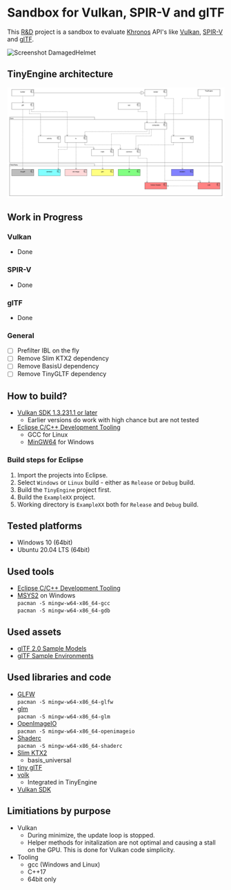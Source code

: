 # Sandbox for Vulkan, SPIR-V and glTF

This [R&D](https://en.wikipedia.org/wiki/Research_and_development) project is a sandbox to evaluate [Khronos](https://www.khronos.org/) API's like [Vulkan](https://www.khronos.org/vulkan/), [SPIR-V](https://www.khronos.org/spir/) and [glTF](https://www.khronos.org/gltf/).  

![Screenshot DamagedHelmet](screenshot.jpg)

## TinyEngine architecture

![Components](Architecture/components.png)

## Work in Progress

### Vulkan  
- Done

### SPIR-V
- Done

### glTF  
- Done

### General  
- [ ] Prefilter IBL on the fly
- [ ] Remove Slim KTX2 dependency
- [ ] Remove BasisU dependency
- [ ] Remove TinyGLTF dependency

## How to build?
- [Vulkan SDK 1.3.231.1 or later](https://vulkan.lunarg.com/sdk/home)
  - Earlier versions do work with high chance but are not tested
- [Eclipse C/C++ Development Tooling](https://projects.eclipse.org/projects/tools.cdt)
   - GCC for Linux
   - [MinGW64](https://www.msys2.org/) for Windows 

### Build steps for Eclipse

1. Import the projects into Eclipse.
2. Select `Windows` or `Linux` build - either as `Release` or `Debug` build.
3. Build the `TinyEngine` project first.
4. Build the `ExampleXX` project.
5. Working directory is `ExampleXX` both for `Release` and `Debug` build.

## Tested platforms
- Windows 10 (64bit)
- Ubuntu 20.04 LTS (64bit)

## Used tools
- [Eclipse C/C++ Development Tooling](https://projects.eclipse.org/projects/tools.cdt)
- [MSYS2](https://www.msys2.org/) on Windows  
  `pacman -S mingw-w64-x86_64-gcc`  
  `pacman -S mingw-w64-x86_64-gdb`  

## Used assets
- [glTF 2.0 Sample Models](https://github.com/KhronosGroup/glTF-Sample-Models/tree/master/2.0)
- [glTF Sample Environments](https://github.com/ux3d/glTF-Sample-Environments)

## Used libraries and code
- [GLFW](https://github.com/glfw/glfw)  
  `pacman -S mingw-w64-x86_64-glfw`
- [glm](https://github.com/g-truc/glm)  
  `pacman -S mingw-w64-x86_64-glm`
- [OpenImageIO](https://github.com/OpenImageIO/oiio)  
  `pacman -S mingw-w64-x86_64-openimageio`
- [Shaderc](https://github.com/google/shaderc)  
  `pacman -S mingw-w64-x86_64-shaderc`
- [Slim KTX2](https://github.com/ux3d/slimktx2)  
   - basis_universal
- [tiny glTF](https://github.com/syoyo/tinygltf)  
- [volk](https://github.com/zeux/volk)  
   - Integrated in TinyEngine
- [Vulkan SDK](https://vulkan.lunarg.com/)  

## Limitiations by purpose
- Vulkan  
  - During minimize, the update loop is stopped.
  - Helper methods for initalization are not optimal and causing a stall on the GPU. This is done for Vulkan code simplicity.
- Tooling
  - gcc (Windows and Linux)
  - C++17
  - 64bit only
